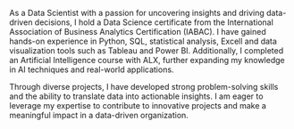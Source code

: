 As a Data Scientist with a passion for uncovering insights and driving data-driven decisions, I hold a Data Science certificate from the International Association of Business Analytics Certification (IABAC).
I have gained hands-on experience in Python, SQL, statistical analysis, Excell and data visualization tools such as Tableau and Power BI.
Additionally, I completed an Artificial Intelligence course with ALX, further expanding my knowledge in AI techniques and real-world applications.

Through diverse projects, I have developed strong problem-solving skills and the ability to translate data into actionable insights.
I am eager to leverage my expertise to contribute to innovative projects and make a meaningful impact in a data-driven organization.

<!---
Owuor7/Owuor7 is a ✨ special ✨ repository because its `README.md` (this file) appears on your GitHub profile.
You can click the Preview link to take a look at your changes.
--->
